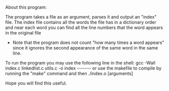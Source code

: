 About this program:

The program takes a file as an argument, parses it and output an "index" file. The index file contains all the words the file has in a dictionary order and near each word you can find all the line numbers that the word appears in the original file

* Note that the program does not count "how many times a word appears" since it ignores the second appearance of the same word in the same line.

To run the program you may use the following line in the shell: gcc -Wall index.c linkedlist.c utils.c -o index ------- or use the makefile to compile by running the "make" command
and then
./index.o [arguments]

Hope you will find this useful.